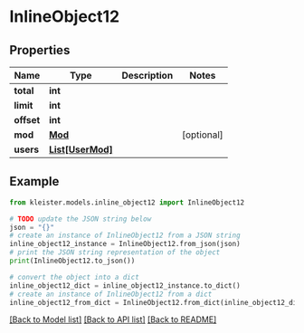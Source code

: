 # InlineObject12


## Properties

Name | Type | Description | Notes
------------ | ------------- | ------------- | -------------
**total** | **int** |  | 
**limit** | **int** |  | 
**offset** | **int** |  | 
**mod** | [**Mod**](Mod.md) |  | [optional] 
**users** | [**List[UserMod]**](UserMod.md) |  | 

## Example

```python
from kleister.models.inline_object12 import InlineObject12

# TODO update the JSON string below
json = "{}"
# create an instance of InlineObject12 from a JSON string
inline_object12_instance = InlineObject12.from_json(json)
# print the JSON string representation of the object
print(InlineObject12.to_json())

# convert the object into a dict
inline_object12_dict = inline_object12_instance.to_dict()
# create an instance of InlineObject12 from a dict
inline_object12_from_dict = InlineObject12.from_dict(inline_object12_dict)
```
[[Back to Model list]](../README.md#documentation-for-models) [[Back to API list]](../README.md#documentation-for-api-endpoints) [[Back to README]](../README.md)


